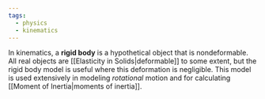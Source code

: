 ```yaml
---
tags:
  - physics
  - kinematics
---
```

In kinematics, a **rigid body** is a hypothetical object that is nondeformable. All real objects are [[Elasticity in Solids|deformable]] to some extent, but the rigid body model is useful where this deformation is negligible.  This model is used extensively in modeling *rotational* motion and for calculating [[Moment of Inertia|moments of inertia]].